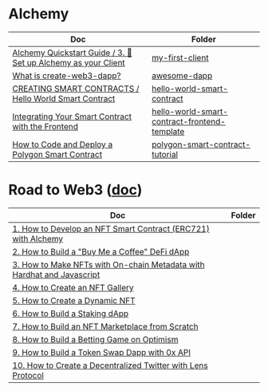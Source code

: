 # Alchemy

| Doc | Folder |
| --- | --- |
| [Alchemy Quickstart Guide / 3. 🤝 Set up Alchemy as your Client](https://docs.alchemy.com/docs/alchemy-quickstart-guide#3-%F0%9F%A4%9D-set-up-alchemy-as-your-client) | [my-first-client](https://github.com/shungo0222/Alchemy/tree/main/my-first-client) |
| [What is create-web3-dapp?](https://docs.alchemy.com/docs/create-web3-dapp) | [awesome-dapp](https://github.com/shungo0222/Alchemy/tree/main/awesome-dapp) |
| [CREATING SMART CONTRACTS / Hello World Smart Contract](https://docs.alchemy.com/docs/hello-world-smart-contract) | [hello-world-smart-contract](https://github.com/shungo0222/hello-world-smart-contract) | 
| [Integrating Your Smart Contract with the Frontend](https://docs.alchemy.com/docs/integrating-your-smart-contract-with-the-frontend) | [hello-world-smart-contract-frontend-template](https://github.com/shungo0222/hello-world-smart-contract-frontend-template) |
| [How to Code and Deploy a Polygon Smart Contract](https://docs.alchemy.com/docs/how-to-code-and-deploy-a-polygon-smart-contract) | [polygon-smart-contract-tutorial](https://github.com/shungo0222/polygon-smart-contract-tutorial) |

# Road to Web3 ([doc](https://docs.alchemy.com/docs/welcome-to-the-road-to-web3))

| Doc | Folder |
| --- | --- |
| [1. How to Develop an NFT Smart Contract (ERC721) with Alchemy](https://docs.alchemy.com/docs/how-to-develop-an-nft-smart-contract-erc721-with-alchemy) | |
| [2. How to Build a "Buy Me a Coffee" DeFi dApp](https://docs.alchemy.com/docs/how-to-build-buy-me-a-coffee-defi-dapp) | |
| [3. How to Make NFTs with On-chain Metadata with Hardhat and Javascript](https://docs.alchemy.com/docs/how-to-make-nfts-with-on-chain-metadata-hardhat-and-javascript) | |
| [4. How to Create an NFT Gallery](https://docs.alchemy.com/docs/how-to-create-an-nft-gallery) | |
| [5. How to Create a Dynamic NFT](https://docs.alchemy.com/docs/connect-apis-to-your-smart-contracts-using-chainlink) | |
| [6. How to Build a Staking dApp](https://docs.alchemy.com/docs/how-to-build-a-staking-dapp) | |
| [7. How to Build an NFT Marketplace from Scratch](https://docs.alchemy.com/docs/how-to-build-an-nft-marketplace-from-scratch) | |
| [8. How to Build a Betting Game on Optimism](https://docs.alchemy.com/docs/how-to-build-a-betting-game-on-optimism) | |
| [9. How to Build a Token Swap Dapp with 0x API](https://docs.alchemy.com/docs/how-to-build-a-token-swap-dapp-with-0x-api) | |
| [10. How to Create a Decentralized Twitter with Lens Protocol](https://docs.alchemy.com/docs/how-to-create-a-decentralized-twitter-with-lens-protocol) | |
